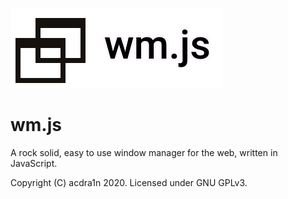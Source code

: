 ![wmjs logo](/res/wmjs-logo.png)
# wm.js

A rock solid, easy to use window manager for the web, written in JavaScript.

Copyright (C) acdra1n 2020. Licensed under GNU GPLv3.